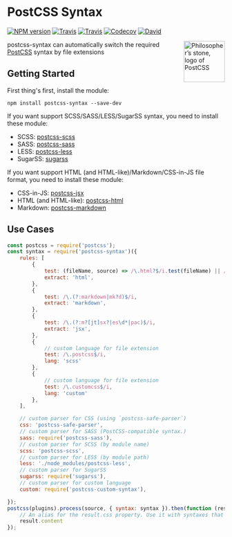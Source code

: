 PostCSS Syntax
====

[![NPM version](https://img.shields.io/npm/v/postcss-syntax.svg?style=flat-square)](https://www.npmjs.com/package/postcss-syntax)
[![Travis](https://img.shields.io/travis/gucong3000/postcss-syntax.svg)](https://travis-ci.org/gucong3000/postcss-syntax)
[![Travis](https://img.shields.io/travis/gucong3000/postcss-syntaxes.svg?label=integration)](https://travis-ci.org/gucong3000/postcss-syntaxes)
[![Codecov](https://img.shields.io/codecov/c/github/gucong3000/postcss-syntax.svg)](https://codecov.io/gh/gucong3000/postcss-syntax)
[![David](https://img.shields.io/david/dev/gucong3000/postcss-syntax.svg)](https://david-dm.org/gucong3000/postcss-syntax?type=dev)

<img align="right" width="95" height="95"
	title="Philosopher’s stone, logo of PostCSS"
	src="http://postcss.github.io/postcss/logo.svg">

postcss-syntax can automatically switch the required [PostCSS](https://github.com/postcss/postcss) syntax by file extensions

## Getting Started

First thing's first, install the module:

```
npm install postcss-syntax --save-dev
```

If you want support SCSS/SASS/LESS/SugarSS syntax, you need to install these module:

- SCSS: [postcss-scss](https://github.com/postcss/postcss-scss)
- SASS: [postcss-sass](https://github.com/aleshaoleg/postcss-sass)
- LESS: [postcss-less](https://github.com/shellscape/postcss-less)
- SugarSS: [sugarss](https://github.com/postcss/sugarss)

If you want support HTML (and HTML-like)/Markdown/CSS-in-JS file format, you need to install these module:

- CSS-in-JS: [postcss-jsx](https://github.com/gucong3000/postcss-jsx)
- HTML (and HTML-like): [postcss-html](https://github.com/gucong3000/postcss-html)
- Markdown: [postcss-markdown](https://github.com/gucong3000/postcss-markdown)

## Use Cases

```js
const postcss = require('postcss');
const syntax = require('postcss-syntax')({
	rules: [
		{
			test: (fileName, source) => /\.html?$/i.test(fileName) || /^\s*<(!DOCTYPE\s+)?html>/i.test(source),
			extract: 'html',
		},
		{
			test: /\.(?:markdown|mk?d)$/i,
			extract: 'markdown',
		},
		{
			test: /\.(?:m?[jt]sx?|es\d*|pac)$/i,
			extract: 'jsx',
		},
		{
			// custom language for file extension
			test: /\.postcss$/i,
			lang: 'scss'
		},
		{
			// custom language for file extension
			test: /\.customcss$/i,
			lang: 'custom'
		},
	],

	// custom parser for CSS (using `postcss-safe-parser`)
	css: 'postcss-safe-parser',
	// custom parser for SASS (PostCSS-compatible syntax.)
	sass: require('postcss-sass'),
	// custom parser for SCSS (by module name)
	scss: 'postcss-scss',
	// custom parser for LESS (by module path)
	less: './node_modules/postcss-less',
	// custom parser for SugarSS
	sugarss: require('sugarss'),
	// custom parser for custom language
	custom: require('postcss-custom-syntax'),

});
postcss(plugins).process(source, { syntax: syntax }).then(function (result) {
	// An alias for the result.css property. Use it with syntaxes that generate non-CSS output.
	result.content
});
```
